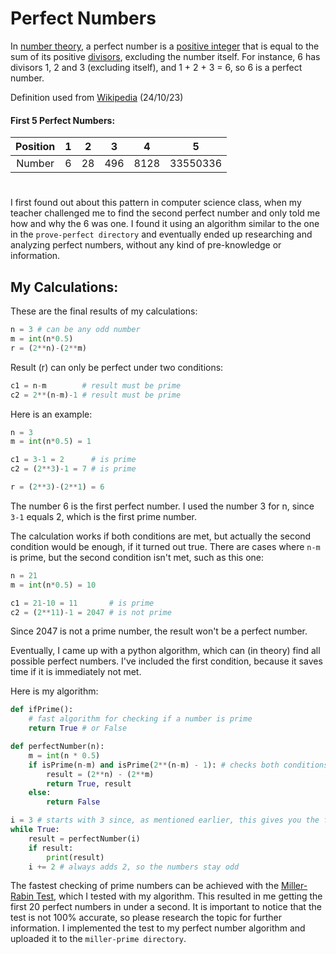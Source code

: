 # Perfect Numbers

In [number theory](https://en.wikipedia.org/wiki/Number_theory), a perfect number is a [positive integer](https://en.wikipedia.org/wiki/Natural_number) that is equal to the sum of its positive [divisors](https://en.wikipedia.org/wiki/Divisor), excluding the number itself. For instance, 6 has divisors 1, 2 and 3 (excluding itself), and 1 + 2 + 3 = 6, so 6 is a perfect number. 

Definition used from [Wikipedia](https://en.wikipedia.org/wiki/Perfect_number) (24/10/23)

#### First 5 Perfect Numbers:
| Position | 1    | 2    | 3    | 4    | 5    |
| :---:   | :---: | :---: | :---: | :---: | :---: |
| Number | 6   | 28   | 496 | 8128 | 33550336 |

#

I first found out about this pattern in computer science class, when my teacher challenged me to find the second perfect number and only told me how and why the 6 was one. I found it using an algorithm similar to the one in the ```prove-perfect directory``` and eventually ended up researching and analyzing perfect numbers, without any kind of pre-knowledge or information.

## My Calculations:

These are the final results of my calculations:

```py
n = 3 # can be any odd number
m = int(n*0.5)
r = (2**n)-(2**m)
```
Result (r) can only be perfect under two conditions:

```py
c1 = n-m        # result must be prime
c2 = 2**(n-m)-1 # result must be prime
```

Here is an example:

```py
n = 3
m = int(n*0.5) = 1

c1 = 3-1 = 2      # is prime
c2 = (2**3)-1 = 7 # is prime

r = (2**3)-(2**1) = 6
```

The number 6 is the first perfect number. I used the number 3 for n, since ```3-1``` equals 2, which is the first prime number.

The calculation works if both conditions are met, but actually the second condition would be enough, if it turned out true. There are cases where ```n-m``` is prime, but the second condition isn't met, such as this one:

```py
n = 21
m = int(n*0.5) = 10

c1 = 21-10 = 11       # is prime
c2 = (2**11)-1 = 2047 # is not prime
```

Since 2047 is not a prime number, the result won't be a perfect number.

Eventually, I came up with a python algorithm, which can (in theory) find all possible perfect numbers. I've included the first condition, because it saves time if it is immediately not met. 

Here is my algorithm:

```py
def ifPrime():
    # fast algorithm for checking if a number is prime
    return True # or False

def perfectNumber(n):
    m = int(n * 0.5)
    if isPrime(n-m) and isPrime(2**(n-m) - 1): # checks both conditions
        result = (2**n) - (2**m)
        return True, result
    else:
        return False

i = 3 # starts with 3 since, as mentioned earlier, this gives you the first perfect number (6)
while True:
    result = perfectNumber(i)
    if result:
        print(result)
    i += 2 # always adds 2, so the numbers stay odd
```

The fastest checking of prime numbers can be achieved with the [Miller-Rabin Test](https://crypto.stanford.edu/pbc/notes/numbertheory/millerrabin.html#:~:text=The%20Miller%2DRabin%20Test,a%20square%20root%20of%201.), which I tested with my algorithm. This resulted in me getting the first 20 perfect numbers in under a second. It is important to notice that the test is not 100% accurate, so please research the topic for further information. I implemented the test to my perfect number algorithm and uploaded it to the ```miller-prime directory```.

#
